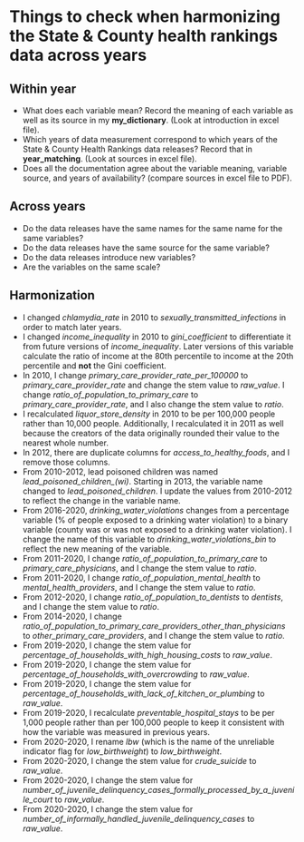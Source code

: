 # Things to check when harmonizing the State & County health rankings data across years

## Within year

* What does each variable mean? Record the meaning of each variable as well as its source in my **my_dictionary**. (Look at introduction in excel file).
* Which years of data measurement correspond to which years of the State & County Health Rankings data releases? Record that in **year_matching**. (Look at sources in excel file).
* Does all the documentation agree about the variable meaning, variable source, and years of availability? (compare sources in excel file to PDF).

## Across years

* Do the data releases have the same names for the same name for the same variables?
* Do the data releases have the same source for the same variable?
* Do the data releases introduce new variables?
* Are the variables on the same scale?

## Harmonization

* I changed *chlamydia_rate* in 2010 to *sexually_transmitted_infections* in order to match later years.
* I changed *income_inequality* in 2010 to *gini_coefficient* to differentiate it from future versions of *income_inequality*. Later versions of this variable calculate the ratio of income at the 80th percentile to income at the 20th percentile and **not** the Gini coefficient.
* In 2010, I change *primary_care_provider_rate_per_100000* to *primary_care_provider_rate* and change the stem value to *raw_value*. I change *ratio_of_population_to_primary_care* to *primary_care_provider_rate*, and I also change the stem value to *ratio*.
* I recalculated *liquor_store_density* in 2010 to be per 100,000 people rather than 10,000 people. Additionally, I recalculated it in 2011 as well because the creators of the data originally rounded their value to the nearest whole number.
* In 2012, there are duplicate columns for *access_to_healthy_foods*, and I remove those columns.
* From 2010-2012, lead poisoned children was named *lead_poisoned_children_(wi)*. Starting in 2013, the variable name changed to *lead_poisoned_children*. I update the values from 2010-2012 to reflect the change in the variable name.
* From 2016-2020, *drinking_water_violations* changes from a percentage variable (% of people exposed to a drinking water violation) to a binary variable (county was or was not exposed to a drinking water violation). I change the name of this variable to *drinking_water_violations_bin* to reflect the new meaning of the variable.
* From 2011-2020, I change *ratio_of_population_to_primary_care* to *primary_care_physicians*, and I change the stem value to *ratio*.
* From 2011-2020, I change *ratio_of_population_mental_health* to *mental_health_providers*, and I change the stem value to *ratio*.
* From 2012-2020, I change *ratio_of_population_to_dentists* to *dentists*, and I change the stem value to *ratio*.
* From 2014-2020, I change *ratio_of_population_to_primary_care_providers_other_than_physicians* to *other_primary_care_providers*, and I change the stem value to *ratio*.
* From 2019-2020, I change the stem value for *percentage_of_households_with_high_housing_costs* to *raw_value*.
* From 2019-2020, I change the stem value for *percentage_of_households_with_overcrowding* to *raw_value*.
* From 2019-2020, I change the stem value for *percentage_of_households_with_lack_of_kitchen_or_plumbing* to *raw_value*.
* From 2019-2020, I recalculate *preventable_hospital_stays* to be per 1,000 people rather than per 100,000 people to keep it consistent with how the variable was measured in previous years.
* From 2020-2020, I rename *lbw* (which is the name of the unreliable indicator flag for *low_birthweight*) to *low_birthweight*.
* From 2020-2020, I change the stem value for *crude_suicide* to *raw_value*.
* From 2020-2020, I change the stem value for *number_of_juvenile_delinquency_cases_formally_processed_by_a_juvenile_court* to *raw_value*.
* From 2020-2020, I change the stem value for *number_of_informally_handled_juvenile_delinquency_cases* to *raw_value*.
